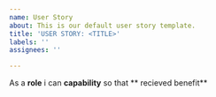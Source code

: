 ```yaml
---
name: User Story
about: This is our default user story template.
title: 'USER STORY: <TITLE>'
labels: ''
assignees: ''

---
```


As a **role** i can **capability** so that ** recieved benefit**

